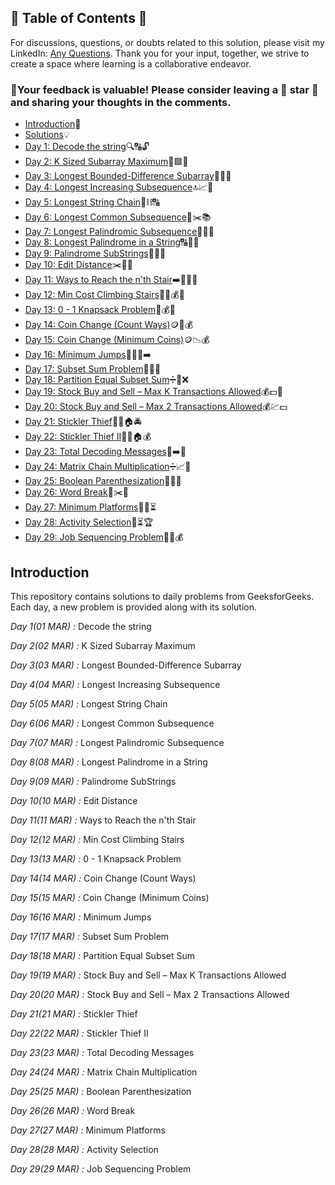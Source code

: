 ## 📜 Table of Contents 📜

For discussions, questions, or doubts related to this solution, please visit my LinkedIn: [Any Questions](https://www.linkedin.com/in/het-patel-8b110525a/). Thank you for your input, together, we strive to create a space where learning is a collaborative endeavor.

### 🔮Your feedback is valuable! Please consider leaving a 🌟 star 🌟 and sharing your thoughts in the comments.

- [Introduction](https://github.com/Hunterdii/GeeksforGeeks-POTD/blob/main/README.md)📝
- [Solutions](/March%202025%20GFG%20SOLUTION)💡
- [Day 1: Decode the string](01(Mar)%20Decode%20the%20string.md)🔍🔠🔓
- [Day 2: K Sized Subarray Maximum](02(Mar)%20K%20Sized%20Subarray%20Maximum.md)🔢🟩🔄
- [Day 3: Longest Bounded-Difference Subarray](03(Mar)%20Longest%20Bounded-Difference%20Subarray.md)📏🔢🟰
- [Day 4: Longest Increasing Subsequence](04(Mar)%20Longest%20Increasing%20Subsequence.md)🔝📈🧩
- [Day 5: Longest String Chain](05(Mar)%20Longest%20String%20Chain.md)🔗⛓️🔠
- [Day 6: Longest Common Subsequence](06(Mar)%20Longest%20Common%20Subsequence.md)📏✂️📚
- [Day 7: Longest Palindromic Subsequence](07(Mar)%20Longest%20Palindromic%20Subsequence.md)🔁💫🔬
- [Day 8: Longest Palindrome in a String](08(Mar)%20Longest%20Palindrome%20in%20a%20String.md)🔠📏🔄
- [Day 9: Palindrome SubStrings](09(Mar)%20Palindrome%20SubStrings.md)📜🔄🔢
- [Day 10: Edit Distance](10(Mar)%20Edit%20Distance.md)✂️🧮🔢
- [Day 11: Ways to Reach the n'th Stair](11(Mar)%20Ways%20to%20Reach%20the%20n'th%20Stair.md)➡️🏃‍♂️🔢
- [Day 12: Min Cost Climbing Stairs](12(Mar)%20Min%20Cost%20Climbing%20Stairs.md)🏃‍♂️💰🔝
- [Day 13: 0 - 1 Knapsack Problem](13(Mar)%200%20-%201%20Knapsack%20Problem.md)🎒💰🔢
- [Day 14: Coin Change (Count Ways)](14(Mar)%20Coin%20Change%20(Count%20Ways).md)🪙🔢💰
- [Day 15: Coin Change (Minimum Coins)](15(Mar)%20Coin%20Change%20(Minimum%20Coins).md)🪙📉💰
- [Day 16: Minimum Jumps](16(Mar)%20Minimum%20Jumps.md)🏃‍♂️💨➡️
- [Day 17: Subset Sum Problem](17(Mar)%20Subset%20Sum%20Problem.md)🎯🔢✅
- [Day 18: Partition Equal Subset Sum](18(Mar)%20Partition%20Equal%20Subset%20Sum.md)➗🔢❌
- [Day 19: Stock Buy and Sell – Max K Transactions Allowed](19(Mar)%20Stock%20Buy%20and%20Sell%20–%20Max%20K%20Transactions%20Allowed.md)💰💵🛒
- [Day 20: Stock Buy and Sell – Max 2 Transactions Allowed](20(Mar)%20Stock%20Buy%20and%20Sell%20–%20Max%202%20Transactions%20Allowed.md)💰💹💵
- [Day 21: Stickler Thief](21(Mar)%20Stickler%20Thief.md)🦹‍♂️🏠🚔
- [Day 22: Stickler Thief II](22(Mar)%20Stickler%20Thief%20II.md)🦹‍♂️🏠💰
- [Day 23: Total Decoding Messages](23(Mar)%20Total%20Decoding%20Messages.md)🔢➡️🔡
- [Day 24: Matrix Chain Multiplication](24(Mar)%20Matrix%20Chain%20Multiplication.md)➗📈🔢
- [Day 25: Boolean Parenthesization](25(Mar)%20Boolean%20Parenthesization.md)🧮✅❌
- [Day 26: Word Break](26(Mar)%20Word%20Break.md)📖✂️🚀
- [Day 27: Minimum Platforms](27(Mar)%20Minimum%20Platforms.md)🚉🚆⏳
- [Day 28: Activity Selection](28(Mar)%20Activity%20Selection.md)📅⏳🏆
- [Day 29: Job Sequencing Problem](29(Mar)%20Job%20Sequencing%20Problem.md)📅💼💰 



## Introduction

This repository contains solutions to daily problems from GeeksforGeeks. Each day, a new problem is provided along with its solution.

*Day 1(01 MAR) :* Decode the string

*Day 2(02 MAR) :* K Sized Subarray Maximum

*Day 3(03 MAR) :* Longest Bounded-Difference Subarray 

*Day 4(04 MAR) :* Longest Increasing Subsequence

*Day 5(05 MAR) :* Longest String Chain

*Day 6(06 MAR) :* Longest Common Subsequence 

*Day 7(07 MAR) :* Longest Palindromic Subsequence

*Day 8(08 MAR) :* Longest Palindrome in a String

*Day 9(09 MAR) :* Palindrome SubStrings 

*Day 10(10 MAR) :* Edit Distance

*Day 11(11 MAR) :* Ways to Reach the n'th Stair

*Day 12(12 MAR) :* Min Cost Climbing Stairs

*Day 13(13 MAR) :* 0 - 1 Knapsack Problem

*Day 14(14 MAR) :* Coin Change (Count Ways)

*Day 15(15 MAR) :* Coin Change (Minimum Coins)

*Day 16(16 MAR) :* Minimum Jumps

*Day 17(17 MAR) :* Subset Sum Problem 

*Day 18(18 MAR) :* Partition Equal Subset Sum 

*Day 19(19 MAR) :* Stock Buy and Sell – Max K Transactions Allowed

*Day 20(20 MAR) :* Stock Buy and Sell – Max 2 Transactions Allowed 

*Day 21(21 MAR) :* Stickler Thief

*Day 22(22 MAR) :* Stickler Thief II 

*Day 23(23 MAR) :* Total Decoding Messages

*Day 24(24 MAR) :* Matrix Chain Multiplication

*Day 25(25 MAR) :* Boolean Parenthesization

*Day 26(26 MAR) :* Word Break

*Day 27(27 MAR) :* Minimum Platforms	

*Day 28(28 MAR) :* Activity Selection

*Day 29(29 MAR) :* Job Sequencing Problem

